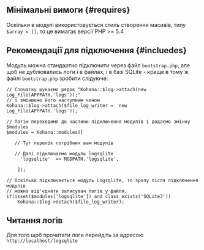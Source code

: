## Мінімальні вимоги {#requires}
Оскільки в модулі використовується стиль створення масивів, типу `$array = []`, то це вимагає версії PHP >= 5.4
## Рекомендації для підключення {#incluedes}
Модуль можна стандартно підключити через файл `bootstrap.php`, але щоб не дублювались логи і в файлах, і в базі SQLite - краще в тому ж файлі `bootstrap.php` зробити слідуюче:
~~~
// Спочатку шукаємо рядок "Kohana::$log->attach(new Log_File(APPPATH.'logs'));"
// і змінюємо його наступним чином
Kohana::$log->attach($file_log_writer =  new Log_File(APPPATH.'logs'));

// Потім переходимо до частини підключення модулів і додаємо змінну $modules
$modules = Kohana::modules([

   // Тут перелік потрібних вам модулів

   // Далі підключаємо модуль logsqlite
	 'logsqlite'  => MODPATH.'logsqlite',

	]);

// Оскільки підключається модуль Logsqlite, то зразу після підключення модулів
// можна від'єднати записувач логів у файли.
if(isset($modules['logsqlite']) and class_exists('SQLite3'))
	Kohana::$log->detach($file_log_writer);
~~~
## Читання логів
Для того щоб прочитати логи перейдіть за адресою `http://localhost/logsqlite`